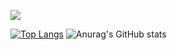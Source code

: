 <a align="center" href= "https://discord.com/users/563718132863074324"><img align="center" src="https://lanyard-profile-readme.vercel.app/api/842378070857875497?bg=00000000" /></a>

[![Top Langs](https://github-readme-stats.vercel.app/api/top-langs/?username=KvbuS2115&layout=compact)](https://github.com/KvbuS2115)
![Anurag's GitHub stats](https://github-readme-stats.vercel.app/api?username=KvbuS2115&show_icons=true&theme=radical)
